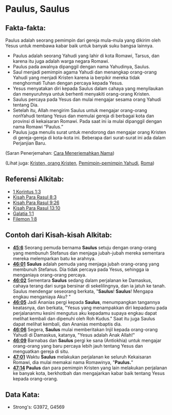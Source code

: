 # Paulus, Saulus

## Fakta-fakta:

Paulus adalah seorang pemimpin dari gereja mula-mula yang dikirim oleh Yesus untuk membawa kabar baik untuk banyak suku bangsa lainnya.

*   Paulus adalah seorang Yahudi yang lahir di kota Romawi, Tarsus, dan karena itu juga adalah warga negara Romawi.
*   Paulus pada awalnya dipanggil dengan nama Yahudinya, Saulus.
*   Saul menjadi pemimpin agama Yahudi dan menangkap orang-orang Yahudi yang menjadi Kristen karena ia berpikir mereka tidak menghormati Tuhan dengan percaya kepada Yesus.
*   Yesus menyatakan diri kepada Saulus dalam cahaya yang menyilaukan dan menyuruhnya untuk berhenti menyakiti orang-orang Kristen.
*   Saulus percaya pada Yesus dan mulai mengajar sesama orang Yahudi tentang Dia.
*   Setelah itu, Allah mengirim Saulus untuk mengajar orang-orang nonYahudi tentang Yesus dan memulai gereja di berbagai kota dan provinsi di kekaisaran Romawi. Pada saat ini ia mulai dipanggil dengan nama Romawi “Paulus.”
*   Paulus juga menulis surat untuk mendorong dan mengajar orang Kristen di gereja-gereja di kota-kota ini. Beberapa dari surat-surat ini ada dalam Perjanjian Baru.

(Saran Penerjemahan: [Cara Menerjemahkan Nama](rc://en/ta/man/translate/translate-names))

(Lihat juga: [Kristen, orang Kristen](../kt/christian.md), [Pemimpin-pemimpin Yahudi](../other/jewishleaders.md), [Roma](../names/rome.md))

## Referensi Alkitab:

*   [1 Korintus 1:3](rc://en/tn/help/1co/01/03)
*   [Kisah Para Rasul 8:3](rc://en/tn/help/act/08/03)
*   [Kisah Para Rasul 9:26](rc://en/tn/help/act/09/26)
*   [Kisah Para Rasul 13:10](rc://en/tn/help/act/13/10)
*   [Galatia 1:1](rc://en/tn/help/gal/01/01)
*   [Filemon 1:8](rc://en/tn/help/phm/01/08)

## Contoh dari Kisah-kisah Alkitab:

*   **[45:6](rc://en/tn/help/obs/45/06)** Seorang pemuda bernama **Saulus** setuju dengan orang-orang yang membunuh Stefanus dan menjaga jubah-jubah mereka sementara mereka melemparkan batu ke arahnya.
*   **[46:01](rc://en/tn/help/obs/46/01)** **Saulus** adalah pemuda yang menjaga jubah orang-orang yang membunuh Stefanus. Dia tidak percaya pada Yesus, sehingga ia menganiaya orang-orang percaya.
*   **[46:02](rc://en/tn/help/obs/46/02)** Sementara **Saulus** sedang dalam perjalanan ke Damaskus, cahaya terang dari surga bersinar di sekelilingnya, dan ia jatuh ke tanah. Saulus mendengar seseorang berkata, "**Saulus**! **Saulus**! Mengapa engkau menganiaya Aku? "
*   **[46:05](rc://en/tn/help/obs/46/05)** Jadi Ananias pergi kepada **Saulus**, menumpangkan tangannya keatasnya, dan berkata, "Yesus yang menampakkan diri kepadamu pada perjalananmu kesini mengutus aku kepadamu supaya engkau dapat melihat kembali dan dipenuhi oleh Roh Kudus." Saat itu juga Saulus dapat melihat kembali, dan Ananias membaptis dia.
*   **[46:06](rc://en/tn/help/obs/46/06)** Segera, **Saulus** mulai memberitakan Injil kepada orang-orang Yahudi di Damaskus, katanya, "Yesus adalah Anak Allah!"
*   **[46:09](rc://en/tn/help/obs/46/09)** Barnabas dan **Saulus** pergi ke sana (Antiokhia) untuk mengajar orang-orang yang baru percaya lebih jauh tentang Yesus dan menguatkan gereja di situ.
*   **[47:01](rc://en/tn/help/obs/47/01)** Waktu **Saulus** melakukan perjalanan ke seluruh Kekaisaran Romawi, dia mulai memakai nama Romawinya, "**Paulus.**"
*   **[47:14](rc://en/tn/help/obs/47/14) Paulus** dan para pemimpin Kristen yang lain melakukan perjalanan ke banyak kota, berkhotbah dan mengajarkan kabar baik tentang Yesus kepada orang-orang.

## Data Kata:

*   Strong's: G3972, G4569